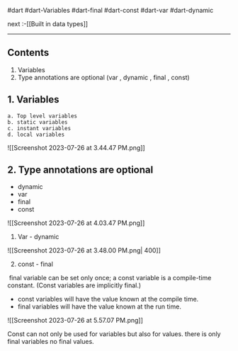 #dart 
#dart-Variables 
#dart-final
#dart-const
#dart-var
#dart-dynamic

next :-[[Built in data types]]

---

## Contents
1. Variables
2. Type annotations are optional (var , dynamic , final , const)

## 1. Variables

	a. Top level variables
	b. static variables
	c. instant variables
	d. local variables

![[Screenshot 2023-07-26 at 3.44.47 PM.png]]

## 2. Type annotations are optional

- dynamic
- var
- final
- const

![[Screenshot 2023-07-26 at 4.03.47 PM.png]]

1. Var - dynamic 

![[Screenshot 2023-07-26 at 3.48.00 PM.png| 400]]

2. const - final 

 final variable can be set only once; a const variable is a compile-time constant. (Const variables are implicitly final.)
- const variables will have the value known at the compile time.
- final variables will have the value known at the run time.

![[Screenshot 2023-07-26 at 5.57.07 PM.png]]

Const can not only be used for variables but also for values.
there is only final variables no final values.
